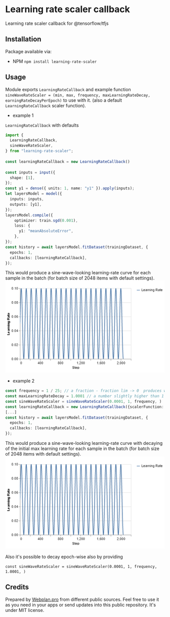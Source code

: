 # Learning rate scaler callback

Learning rate scaler callback for @tensorflow/tfjs

## Installation

Package available via:

- NPM `npm install learning-rate-scaler`

## Usage

Module exports `LearningRateCallback` and example function `sineWaveRateScaler = (min, max, frequency, maxLearningRateDecay, earningRateDecayPerEpoch)` to use with it. (also a default `LearningRateCallback` scaler function).

- example 1

`LearningRateCallback` with defaults

```TypeScript
import {
  LearningRateCallback,
  sineWaveRateScaler,
} from "learning-rate-scaler";

const learningRateCallback = new LearningRateCallback()

const inputs = input({
  shape: [1],
});
const y1 = dense({ units: 1, name: "y1" }).apply(inputs);
let layersModel = model({
  inputs: inputs,
  outputs: [y1],
});
layersModel.compile({
    optimizer: train.sgd(0.001),
    loss: {
      y1: "meanAbsoluteError",
    },
});
const history = await layersModel.fitDataset(trainingDataset, {
  epochs: 1,
  callbacks: [learningRateCallback],
});
```

This would produce a sine-wave-looking learning-rate curve for each sample in the batch (for batch size of 2048 items with default settings).
![sine-wave-learning-rate](docs/sine-wave-learning-rate.png "sine-wave-learning-rate")

- example 2

```TypeScript
const frequency = 1 / 25; // a fraction - fraction lim -> 0  produces wider periods.
const maxLearningRateDecay = 1.0001 // a number slightly higher than 1
const sineWaveRateScaler = sineWaveRateScaler(0.0001, 1, frequency, )
const learningRateCallback = new LearningRateCallback({scalerFunction: sineWaveRateScaler})
[...]
const history = await layersModel.fitDataset(trainingDataset, {
  epochs: 1,
  callbacks: [learningRateCallback],
});

```

This would produce a sine-wave-looking learning-rate curve with decaying of the initial max learning rate for each sample in the batch (for batch size of 2048 items with default settings).
![sine-wave-learning-rate](docs/sine-wave-learning-rate.png "sine-wave-learning-rate")

Also it's possible to decay epoch-wise also by providing

```
const sineWaveRateScaler = sineWaveRateScaler(0.0001, 1, frequency, 1.0001, )
```

## Credits

Prepared by [Webplan.pro](webplan.pro) from different public sources. Feel free to use it as you need in your apps or send updates into this public repository. It's under MIT license.
